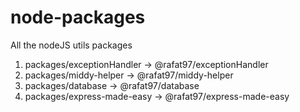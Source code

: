 # node-packages
All the nodeJS utils packages

1. packages/exceptionHandler -> @rafat97/exceptionHandler 
2. packages/middy-helper -> @rafat97/middy-helper
3. packages/database -> @rafat97/database
4. packages/express-made-easy -> @rafat97/express-made-easy

